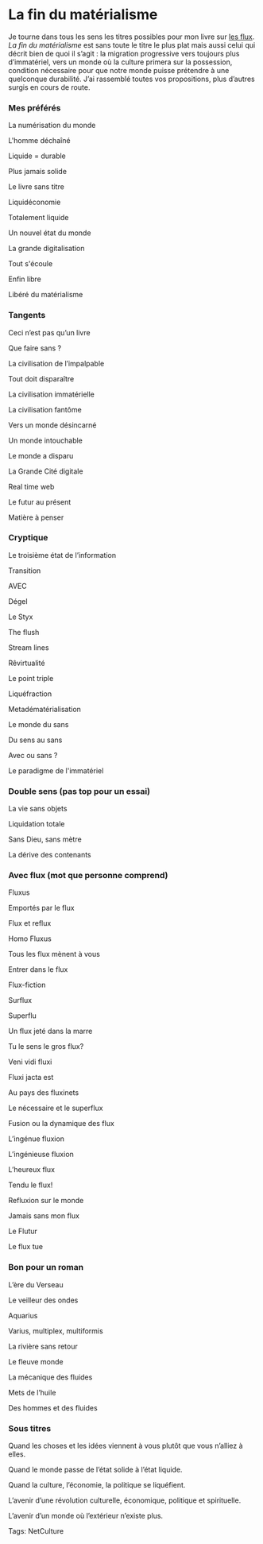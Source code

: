 # La fin du matérialisme

Je tourne dans tous les sens les titres possibles pour mon livre sur [les flux](/tag/flux/). *La fin du matérialisme* est sans toute le titre le plus plat mais aussi celui qui décrit bien de quoi il s’agit : la migration progressive vers toujours plus d’immatériel, vers un monde où la culture primera sur la possession, condition nécessaire pour que notre monde puisse prétendre à une quelconque durabilité. J’ai rassemblé toutes vos propositions, plus d’autres surgis en cours de route.

### Mes préférés

La numérisation du monde

L'homme déchaîné

Liquide = durable

Plus jamais solide

Le livre sans titre

Liquidéconomie

Totalement liquide

Un nouvel état du monde

La grande digitalisation

Tout s'écoule

Enfin libre

Libéré du matérialisme

### Tangents

Ceci n’est pas qu’un livre

Que faire sans ?

La civilisation de l’impalpable

Tout doit disparaître

La civilisation immatérielle

La civilisation fantôme

Vers un monde désincarné

Un monde intouchable

Le monde a disparu

La Grande Cité digitale

Real time web

Le futur au présent

Matière à penser

### Cryptique

Le troisième état de l’information

Transition

AVEC

Dégel

Le Styx

The flush

Stream lines

Rêvirtualité

Le point triple

Liquéfraction

Metadématérialisation

Le monde du sans

Du sens au sans

Avec ou sans ?

Le paradigme de l'immatériel

### Double sens (pas top pour un essai)

La vie sans objets

Liquidation totale

Sans Dieu, sans mètre

La dérive des contenants

### Avec flux (mot que personne comprend)

Fluxus

Emportés par le flux

Flux et reflux

Homo Fluxus

Tous les flux mènent à vous

Entrer dans le flux

Flux-fiction

Surflux

Superflu

Un flux jeté dans la marre

Tu le sens le gros flux?

Veni vidi fluxi

Fluxi jacta est

Au pays des fluxinets

Le nécessaire et le superflux

Fusion ou la dynamique des flux

L’ingénue fluxion

L’ingénieuse fluxion

L’heureux flux

Tendu le flux!

Refluxion sur le monde

Jamais sans mon flux

Le Flutur

Le flux tue

### Bon pour un roman

L’ère du Verseau

Le veilleur des ondes

Aquarius

Varius, multiplex, multiformis

La rivière sans retour

Le fleuve monde

La mécanique des fluides

Mets de l’huile

Des hommes et des fluides

### Sous titres

Quand les choses et les idées viennent à vous plutôt que vous n’alliez à elles.

Quand le monde passe de l’état solide à l’état liquide.

Quand la culture, l’économie, la politique se liquéfient.

L’avenir d’une révolution culturelle, économique, politique et spirituelle.

L’avenir d’un monde où l’extérieur n’existe plus.

Tags: NetCulture